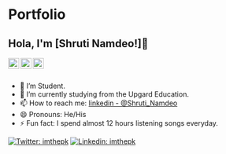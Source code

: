 # Portfolio

## Hola, I'm [Shruti Namdeo!]👋

<a href="https://www.linkedin.com/in/shruti-namdeo-5b3b26200/">
  <img align="left" alt="Shruti's Linkdein" width="22px" src="https://cdn.jsdelivr.net/npm/simple-icons@v3/icons/linkedin.svg" />
</a>
<a href="https://github.com/Shruti3006N">
  <img align="left" alt="Shruti's Github" width="22px" src="https://cdn.jsdelivr.net/npm/simple-icons@v3/icons/github.svg" />
</a>
<a href="https://t.me/Shruti_Namdeo">
  <img align="left" alt="Shruti's Telegram" width="22px" src="https://cdn.jsdelivr.net/npm/simple-icons@v3/icons/telegram.svg" />
</a>


<br/>
<br/>


- 🔭 I’m Student.
- 🌱 I’m currently studying from the Upgard Education.
- 📫 How to reach me: [linkedin - @Shruti_Namdeo]("https://www.linkedin.com/in/shruti-namdeo-5b3b26200/") 
- 😄 Pronouns: He/His
- ⚡ Fun fact: I spend almost 12 hours listening songs everyday.

[![Twitter: imthepk](https://img.shields.io/twitter/follow/imthepk?style=social)](https://twitter.com/imthepk)
[![Linkedin: imthepk](https://img.shields.io/badge/-imthepk-blue?style=flat-square&logo=Linkedin&logoColor=white&link=https://www.linkedin.com/in/imthepk/)](https://www.linkedin.com/in/imthepk/)
